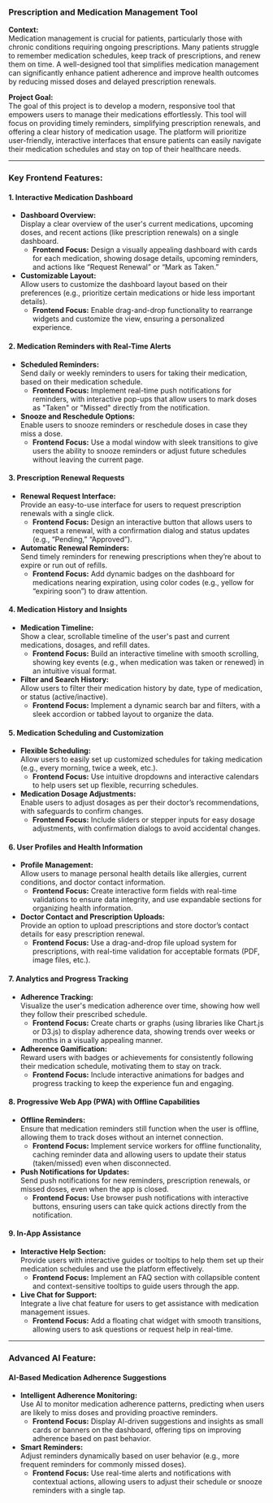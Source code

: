 ### **Prescription and Medication Management Tool**

**Context:**  
Medication management is crucial for patients, particularly those with chronic conditions requiring ongoing prescriptions. Many patients struggle to remember medication schedules, keep track of prescriptions, and renew them on time. A well-designed tool that simplifies medication management can significantly enhance patient adherence and improve health outcomes by reducing missed doses and delayed prescription renewals.

**Project Goal:**  
The goal of this project is to develop a modern, responsive tool that empowers users to manage their medications effortlessly. This tool will focus on providing timely reminders, simplifying prescription renewals, and offering a clear history of medication usage. The platform will prioritize user-friendly, interactive interfaces that ensure patients can easily navigate their medication schedules and stay on top of their healthcare needs.

---

### **Key Frontend Features:**

#### 1. **Interactive Medication Dashboard**

- **Dashboard Overview:**  
     Display a clear overview of the user's current medications, upcoming doses, and recent actions (like prescription renewals) on a single dashboard.
  - **Frontend Focus:** Design a visually appealing dashboard with cards for each medication, showing dosage details, upcoming reminders, and actions like “Request Renewal” or “Mark as Taken.”
- **Customizable Layout:**  
     Allow users to customize the dashboard layout based on their preferences (e.g., prioritize certain medications or hide less important details).
  - **Frontend Focus:** Enable drag-and-drop functionality to rearrange widgets and customize the view, ensuring a personalized experience.

#### 2. **Medication Reminders with Real-Time Alerts**

- **Scheduled Reminders:**  
     Send daily or weekly reminders to users for taking their medication, based on their medication schedule.
  - **Frontend Focus:** Implement real-time push notifications for reminders, with interactive pop-ups that allow users to mark doses as "Taken" or "Missed" directly from the notification.
- **Snooze and Reschedule Options:**  
     Enable users to snooze reminders or reschedule doses in case they miss a dose.
  - **Frontend Focus:** Use a modal window with sleek transitions to give users the ability to snooze reminders or adjust future schedules without leaving the current page.

#### 3. **Prescription Renewal Requests**

- **Renewal Request Interface:**  
     Provide an easy-to-use interface for users to request prescription renewals with a single click.
  - **Frontend Focus:** Design an interactive button that allows users to request a renewal, with a confirmation dialog and status updates (e.g., “Pending,” “Approved”).
- **Automatic Renewal Reminders:**  
     Send timely reminders for renewing prescriptions when they’re about to expire or run out of refills.
  - **Frontend Focus:** Add dynamic badges on the dashboard for medications nearing expiration, using color codes (e.g., yellow for “expiring soon”) to draw attention.

#### 4. **Medication History and Insights**

- **Medication Timeline:**  
     Show a clear, scrollable timeline of the user's past and current medications, dosages, and refill dates.
  - **Frontend Focus:** Build an interactive timeline with smooth scrolling, showing key events (e.g., when medication was taken or renewed) in an intuitive visual format.
- **Filter and Search History:**  
     Allow users to filter their medication history by date, type of medication, or status (active/inactive).
  - **Frontend Focus:** Implement a dynamic search bar and filters, with a sleek accordion or tabbed layout to organize the data.

#### 5. **Medication Scheduling and Customization**

- **Flexible Scheduling:**  
     Allow users to easily set up customized schedules for taking medication (e.g., every morning, twice a week, etc.).
  - **Frontend Focus:** Use intuitive dropdowns and interactive calendars to help users set up flexible, recurring schedules.
- **Medication Dosage Adjustments:**  
     Enable users to adjust dosages as per their doctor’s recommendations, with safeguards to confirm changes.
  - **Frontend Focus:** Include sliders or stepper inputs for easy dosage adjustments, with confirmation dialogs to avoid accidental changes.

#### 6. **User Profiles and Health Information**

- **Profile Management:**  
     Allow users to manage personal health details like allergies, current conditions, and doctor contact information.
  - **Frontend Focus:** Create interactive form fields with real-time validations to ensure data integrity, and use expandable sections for organizing health information.
- **Doctor Contact and Prescription Uploads:**  
     Provide an option to upload prescriptions and store doctor’s contact details for easy prescription renewal.
  - **Frontend Focus:** Use a drag-and-drop file upload system for prescriptions, with real-time validation for acceptable formats (PDF, image files, etc.).

#### 7. **Analytics and Progress Tracking**

- **Adherence Tracking:**  
     Visualize the user's medication adherence over time, showing how well they follow their prescribed schedule.
  - **Frontend Focus:** Create charts or graphs (using libraries like Chart.js or D3.js) to display adherence data, showing trends over weeks or months in a visually appealing manner.
- **Adherence Gamification:**  
     Reward users with badges or achievements for consistently following their medication schedule, motivating them to stay on track.
  - **Frontend Focus:** Include interactive animations for badges and progress tracking to keep the experience fun and engaging.

#### 8. **Progressive Web App (PWA) with Offline Capabilities**

- **Offline Reminders:**  
     Ensure that medication reminders still function when the user is offline, allowing them to track doses without an internet connection.
  - **Frontend Focus:** Implement service workers for offline functionality, caching reminder data and allowing users to update their status (taken/missed) even when disconnected.
- **Push Notifications for Updates:**  
     Send push notifications for new reminders, prescription renewals, or missed doses, even when the app is closed.
  - **Frontend Focus:** Use browser push notifications with interactive buttons, ensuring users can take quick actions directly from the notification.

#### 9. **In-App Assistance**

- **Interactive Help Section:**  
     Provide users with interactive guides or tooltips to help them set up their medication schedules and use the platform effectively.
  - **Frontend Focus:** Implement an FAQ section with collapsible content and context-sensitive tooltips to guide users through the app.
- **Live Chat for Support:**  
     Integrate a live chat feature for users to get assistance with medication management issues.
  - **Frontend Focus:** Add a floating chat widget with smooth transitions, allowing users to ask questions or request help in real-time.

---

### **Advanced AI Feature:**

#### **AI-Based Medication Adherence Suggestions**

- **Intelligent Adherence Monitoring:**  
     Use AI to monitor medication adherence patterns, predicting when users are likely to miss doses and providing proactive reminders.
  - **Frontend Focus:** Display AI-driven suggestions and insights as small cards or banners on the dashboard, offering tips on improving adherence based on past behavior.
- **Smart Reminders:**  
     Adjust reminders dynamically based on user behavior (e.g., more frequent reminders for commonly missed doses).
  - **Frontend Focus:** Use real-time alerts and notifications with contextual actions, allowing users to adjust their schedule or snooze reminders with a single tap.
